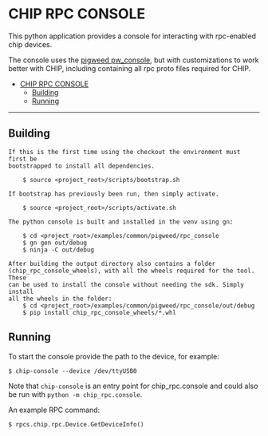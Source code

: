 # CHIP RPC CONSOLE

This python application provides a console for interacting with rpc-enabled chip
devices.

The console uses the [pigweed pw_console](https://pigweed.dev/pw_console/), but
with customizations to work better with CHIP, including containing all rpc proto
files required for CHIP.

-   [CHIP RPC CONSOLE](#chip-rpc-console)
    -   [Building](#building)
    -   [Running](#running)

---

## Building

    If this is the first time using the checkout the environment must first be
    bootstrapped to install all dependencies.

        $ source <project_root>/scripts/bootstrap.sh

    If bootstrap has previously been run, then simply activate.

        $ source <project_root>/scripts/activate.sh

    The python console is built and installed in the venv using gn:

        $ cd <project_root>/examples/common/pigweed/rpc_console
        $ gn gen out/debug
        $ ninja -C out/debug

    After building the output directory also contains a folder
    (chip_rpc_console_wheels), with all the wheels required for the tool. These
    can be used to install the console without needing the sdk. Simply install
    all the wheels in the folder:
        $ cd <project_root>/examples/common/pigweed/rpc_console/out/debug
        $ pip install chip_rpc_console_wheels/*.whl

## Running

To start the console provide the path to the device, for example:

    $ chip-console --device /dev/ttyUSB0

Note that `chip-console` is an entry point for chip_rpc.console and could also
be run with `python -m chip_rpc.console`.

An example RPC command:

    $ rpcs.chip.rpc.Device.GetDeviceInfo()
